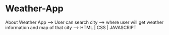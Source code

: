 # Weather-App
About Weather App --> User can search city --> where user will get weather information and map of that city --> HTML | CSS | JAVASCRIPT 
